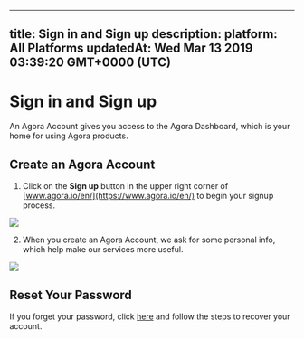 
---
title: Sign in and Sign up
description: 
platform: All Platforms
updatedAt: Wed Mar 13 2019 03:39:20 GMT+0000 (UTC)
---
# Sign in and Sign up
An Agora Account gives you access to the Agora Dashboard, which is your home for using Agora products. 

## Create an Agora Account

1. Click on the **Sign up** button in the upper right corner of [www.agora.io/en/](https://www.agora.io/en/) to begin your signup process.

![](https://web-cdn.agora.io/docs-files/1543990897713)

2. When you create an Agora Account, we ask for some personal info, which help make our services more useful.

![](https://web-cdn.agora.io/docs-files/1543990487310)

<a name = "Reset_Your_Password"></a > 
## Reset Your Password

If you forget your password, click [here](https://dashboard.agora.io/forgetPassword?lang=en) and follow the steps to recover your account.
